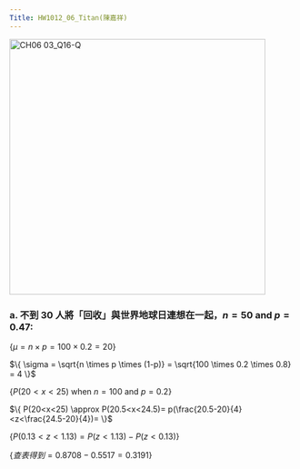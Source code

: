 ```yaml
---
Title: HW1012_06_Titan(陳嘉祥)
---
```


<img width="450" alt="CH06 03_Q16-Q" src="https://github.com/user-attachments/assets/8d5261e5-e206-4cb3-927e-d32eb4cb5f71">


### a. 不到 30 人將「回收」與世界地球日連想在一起，$n=50 \text{ and } p=0.47$:   

$\{
\mu = n \times p=
100 \times 0.2 =
20
\}$ 

$\{
\sigma = \sqrt{n \times p \times (1-p)} =
\sqrt{100 \times 0.2 \times 0.8} =
4
\}$ 

$\{
P(20<x<25) \text{ when } n=100 \text{ and } p=0.2
\}$ 

$\{
P(20<x<25) 
\approx 
P(20.5<x<24.5)=
p(\frac{20.5-20}{4}<z<\frac{24.5-20}{4})=
\}$  

$\{
P(0.13<z<1.13)=
P(z<1.13)-P(z<0.13)
\}$ 

$\{
查表得到=
0.8708-0.5517=
0.3191
\}$ 
